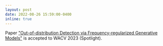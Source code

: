 ```yaml
---
layout: post
date: 2022-08-26 15:59:00-0400
inline: true
---
```


Paper <a href='https://arxiv.org/abs/2208.09083'>"Out-of-distribution Detection via Frequency-regularized Generative Models"</a> is accepted to WACV 2023 (Spotlight).
